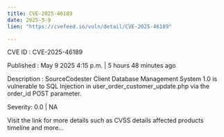 ```yaml
---
title: CVE-2025-46189
date: 2025-5-9
lien: "https://cvefeed.io/vuln/detail/CVE-2025-46189"

---
```


CVE ID : CVE-2025-46189

Published :  May 9
2025
4:15 p.m. | 5 hours
48 minutes ago

Description : SourceCodester Client Database Management System 1.0 is vulnerable to SQL Injection in user_order_customer_update.php via the order_id POST parameter.

Severity: 0.0 | NA

Visit the link for more details
such as CVSS details
affected products
timeline
and more...
